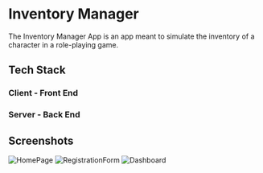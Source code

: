 # Inventory Manager

The Inventory Manager App is an app meant to simulate the inventory of a character in a role-playing game. 

## Tech Stack

### Client - Front End

### Server - Back End

## Screenshots

![HomePage](https://i.imgur.com/sqCswFW.png)
![RegistrationForm](https://i.imgur.com/ko5kzHp.png)
![Dashboard](https://i.imgur.com/Sfk2YAB.png)